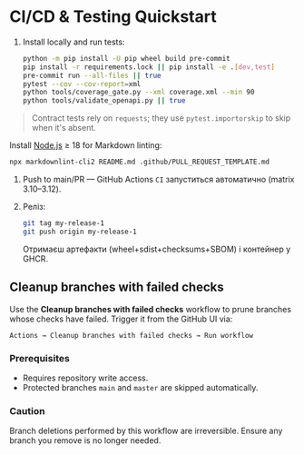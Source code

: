 # CI/CD & Testing Quickstart

1. Install locally and run tests:

    ```bash
    python -m pip install -U pip wheel build pre-commit
    pip install -r requirements.lock || pip install -e .[dev,test]
    pre-commit run --all-files || true
    pytest --cov --cov-report=xml
    python tools/coverage_gate.py --xml coverage.xml --min 90
    python tools/validate_openapi.py || true
    ```

> Contract tests rely on `requests`; they use `pytest.importorskip` to skip when it's absent.

Install [Node.js](https://nodejs.org/) ≥ 18 for Markdown linting:

```bash
npx markdownlint-cli2 README.md .github/PULL_REQUEST_TEMPLATE.md
```

1. Push to main/PR — GitHub Actions `CI` запуститься автоматично (matrix 3.10–3.12).

1. Реліз:

    ```bash
    git tag my-release-1
    git push origin my-release-1
    ```

    Отримаєш артефакти (wheel+sdist+checksums+SBOM) і контейнер у GHCR.

## Cleanup branches with failed checks

Use the **Cleanup branches with failed checks** workflow to prune branches whose
checks have failed. Trigger it from the GitHub UI via:

```text
Actions → Cleanup branches with failed checks → Run workflow
```

### Prerequisites

* Requires repository write access.
* Protected branches `main` and `master` are skipped automatically.

### Caution

Branch deletions performed by this workflow are irreversible. Ensure any branch
you remove is no longer needed.
